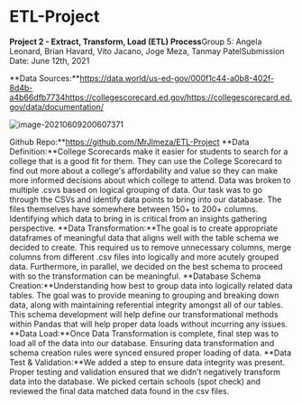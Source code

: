 # ETL-Project

**Project 2 - Extract, Transform, Load (ETL) Process**Group 5: Angela Leonard, Brian Havard, Vito Jacano, Joge Meza, Tanmay PatelSubmission Date: June 12th, 2021



**Data Sources:**https://data.world/us-ed-gov/000f1c44-a0b8-402f-8d4b-a4b66dfb7734https://collegescorecard.ed.gov/https://collegescorecard.ed.gov/data/documentation/



![image-20210609200607371](C:\Users\tpatel\AppData\Roaming\Typora\typora-user-images\image-20210609200607371.png)

Github Repo:**https://github.com/MrJlmeza/ETL-Project
**Data Definition:**College Scorecards make it easier for students to search for a college that is a good fit for them. They can use the College Scorecard to find out more about a college's affordability and value so they can make more informed decisions about which college to attend.
Data was broken to multiple .csvs based on logical grouping of data. Our task was to go through the CSVs and identify data points to bring into our database. The files themselves have somewhere between 150+ to 200+ columns. Identifying which data to bring in is critical from an insights gathering perspective.
**Data Transformation:**The goal is to create appropriate dataframes of meaningful data that aligns well with the table schema we decided to create. This required us to remove unnecessary columns, merge columns from different .csv files into logically and more acutely grouped data. Furthermore, in parallel, we decided on the best schema to proceed with so the transformation can be meaningful. 
**Database Schema Creation:**Understanding how best to group data into logically related data tables. The goal was to provide meaning to grouping and breaking down data, along with maintaining referential integrity amongst all of our tables. This schema development will help define our transformational methods within Pandas that will help proper data loads without incurring any issues.
**Data Load:**Once Data Transformation is complete, final step was to load all of the data into our database. Ensuring data transformation and schema creation rules were synced ensured proper loading of data. 
**Data Test & Validation:**We added a step to ensure data integrity was present. Proper testing and validation ensured that we didn’t negatively transform data into the database. We picked certain schools (spot check) and reviewed the final data matched data found in the csv files. 